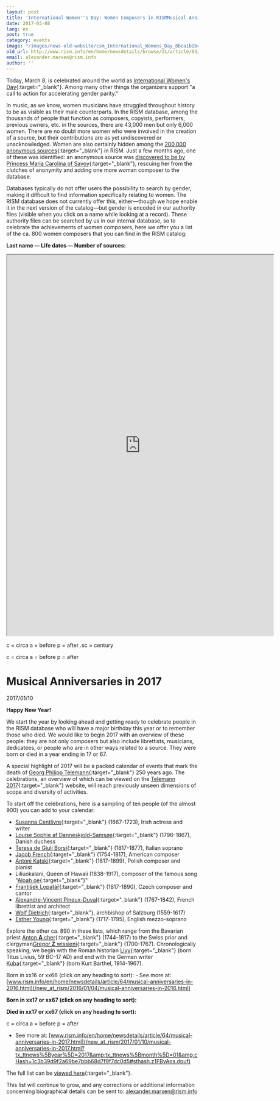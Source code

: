 ```yaml
---
layout: post
title: 'International Women''s Day: Women Composers in RISMMusical Anniversaries in 2017'
date: 2017-03-08
lang: en
post: true
category: events
image: "/images/news-old-website/csm_International_Womens_Day_8bca1b1bc8.png"
old_url: http://www.rism.info/en/home/newsdetails/browse/31/article/64/international-womens-day-women-composers-in-rism.html
email: alexander.marxen@rism.info
author: ''
---
```


Today, March 8, is celebrated around the world as [International Women's Day](https://www.internationalwomensday.com/About){:target="_blank"}. Among many other things the organizers support "a call to action for accelerating gender parity."

In music, as we know, women musicians have struggled throughout history to be as visible as their male counterparts. In the RISM database, among the thousands of people that function as composers, copyists, performers, previous owners, etc. in the sources, there are 43,000 men but only 6,000 women. There are no doubt more women who were involved in the creation of a source, but their contributions are as yet undiscovered or unacknowledged. Women are also certainly hidden among the [200,000 anonymous sources](https://opac.rism.info/search?View=rism&author=anonymus){:target="_blank"} in RISM. Just a few months ago, one of these was identified: an anonymous source was [discovered to be by Princess Maria Carolina of Savoy](/rediscovered/2017/01/30/a-new-woman-composer-is-born.html){:target="_blank"}, rescuing her from the clutches of anonymity and adding one more woman composer to the database.

Databases typically do not offer users the possibility to search by gender, making it difficult to find information specifically relating to women. The RISM database does not currently offer this, either—though we hope enable it in the next version of the catalog—but gender is encoded in our authority files (visible when you click on a name while looking at a record). These authority files can be searched by us in our internal database, so to celebrate the achievements of women composers, here we offer you a list of the ca. 800 women composers that you can find in the RISM catalog:

**Last name — Life dates — Number of sources:**

<iframe src="https://docs.google.com/spreadsheets/d/e/2PACX-1vTTWAMOx1y2InkZOyHsA6g3y-qKLKpjFB4aBFTHMiAp-AA27ePArb1l81vGwCX8Z21IbTlpMQhYF2yY/pubhtml?gid=0&amp;single=true&amp;widget=true&amp;headers=false" width="700" height="1000"></iframe>

c = circa
a = before
p = after
.sc = century

c = circa
a = before
p = after

# Musical Anniversaries in 2017

2017/01/10

**Happy New Year!**

We start the year by looking ahead and getting ready to celebrate people in the RISM database who will have a major birthday this year or to remember those who died. We would like to begin 2017 with an overview of these people: they are not only composers but also include librettists, musicians, dedicatees, or people who are in other ways related to a source. They were born or died in a year ending in 17 or 67.

A special highlight of 2017 will be a packed calendar of events that mark the death of [Georg Philipp Telemann](https://opac.rism.info/search?View=rism&q=11862119X&Language=en){:target="_blank"} 250 years ago. The celebrations, an overview of which can be viewed on the [Telemann 2017](http://www.telemann2017.eu/en/){:target="_blank"} website, will reach previously unseen dimensions of scope and diversity of activities.

To start off the celebrations, here is a sampling of ten people (of the almost 900) you can add to your calendar:

- [Susanna Centlivre](https://opac.rism.info/search?View=rism&q=11866896X&Language=en){:target="_blank"} (1667-1723), Irish actress and writer
- [Louise Sophie af Danneskjold-Samsøe](https://opac.rism.info/search?View=rism&q=133824381&Language=en){:target="_blank"} (1796-1867), Danish duchess
- [Teresa de Giuli Borsi](https://opac.rism.info/search?View=rism&q=De+Giuli+Borsi+Teresa&Language=en){:target="_blank"} (1817-1877), Italian soprano
- [Jacob French](https://opac.rism.info/search?View=rism&q=121501213&Language=en){:target="_blank"} (1754-1817), American composer
- [Antoni Kątski](https://opac.rism.info/search?View=rism&q=116331623&Language=en){:target="_blank"} (1817-1899), Polish composer and pianist
- Liliuokalani, Queen of Hawaii (1838-1917), composer of the famous song "[Aloah oe](https://opac.rism.info/search?id=350001346&Language=en){:target="_blank"}"
- [František Lopatář](https://opac.rism.info/search?View=rism&q=Lopat%C3%A1%C5%99+Franti%C5%A1ek&Language=en){:target="_blank"} (1817-1890), Czech composer and cantor
- [Alexandre-Vincent Pineux-Duval](https://opac.rism.info/search?View=rism&q=104201088&Language=en){:target="_blank"} (1767-1842), French librettist and architect
- [Wolf Dietrich](https://opac.rism.info/search?View=rism&q=118597973&Language=en){:target="_blank"}, archbishop of Salzburg (1559-1617)
- [Esther Young](https://opac.rism.info/search?View=rism&q=Young+Esther&Language=en){:target="_blank"} (1717-1795), English mezzo-soprano

Explore the other ca. 890 in these lists, which range from the Bavarian priest [Anton **A** cher](https://opac.rism.info/search?View=rism&q=Acher+Anton&siglum=D-WEY&Language=en){:target="_blank"} (1744-1817) to the Swiss prior and clergyman[Gregor **Z** wissieni](https://opac.rism.info/search?View=rism&q=Zwissieni+Gregor&Language=en){:target="_blank"} (1700-1767). Chronologically speaking, we begin with the Roman historian [Livy](https://opac.rism.info/search?View=rism&q=118573624&Language=en){:target="_blank"} (born Titus Livius, 59 BC–17 AD) and end with the German writer [Kuba](https://opac.rism.info/search?View=rism&q=118567349&Language=en){:target="_blank"} (born Kurt Barthel, 1914-1967).

Born in xx16 or xx66 (click on any heading to sort): - See more at: [www.rism.info/en/home/newsdetails/article/64/musical-anniversaries-in-2016.html](/new_at_rism/2016/01/04/musical-anniversaries-in-2016.html)

**Born in xx17 or xx67 (click on any heading to sort):**

**Died in xx17 or xx67 (click on any heading to sort):**

c = circa
a = before
p = after

- See more at: [www.rism.info/en/home/newsdetails/article/64/musical-anniversaries-in-2017.html](/new_at_rism/2017/01/10/musical-anniversaries-in-2017.html?tx_ttnews%5Byear%5D=2017&amp;tx_ttnews%5Bmonth%5D=01&amp;cHash=1c3b39d9f2a69be7bbb68d7f9f7dc0d5#sthash.z1FBvAos.dpuf)


The full list can be [viewed here](https://docs.google.com/spreadsheets/d/1CsgG08vTu8wL8_K7EDNMlJ7QG904qEwy4vpkvrPBp6g/edit?usp=sharing){:target="_blank"}.

This list will continue to grow, and any corrections or additional information concerning biographical details can be sent to: [alexander.marxen@rism.info](mailto:alexander.marxen@rism.info)